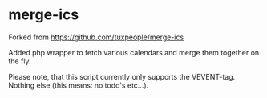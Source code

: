 # merge-ics
Forked from https://github.com/tuxpeople/merge-ics

Added php wrapper to fetch various calendars and merge them together on the fly.


Please note, that this script currently only supports the VEVENT-tag. Nothing else (this means: no todo's etc...).
